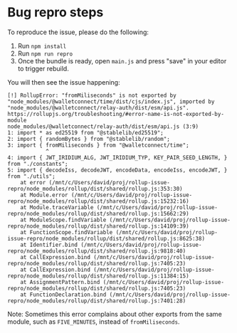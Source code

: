 # Bug repro steps

To reproduce the issue, please do the following:

1. Run `npm install`
2. Run `npm run repro`
3. Once the bundle is ready, open `main.js` and press "save" in your editor to trigger rebuild.

You will then see the issue happening:

```
[!] RollupError: "fromMiliseconds" is not exported by "node_modules/@walletconnect/time/dist/cjs/index.js", imported by "node_modules/@walletconnect/relay-auth/dist/esm/api.js".
https://rollupjs.org/troubleshooting/#error-name-is-not-exported-by-module
node_modules/@walletconnect/relay-auth/dist/esm/api.js (3:9)
1: import * as ed25519 from "@stablelib/ed25519";
2: import { randomBytes } from "@stablelib/random";
3: import { fromMiliseconds } from "@walletconnect/time";
            ^
4: import { JWT_IRIDIUM_ALG, JWT_IRIDIUM_TYP, KEY_PAIR_SEED_LENGTH, } from "./constants";
5: import { decodeIss, decodeJWT, encodeData, encodeIss, encodeJWT, } from "./utils";
    at error (/mnt/c/Users/david/proj/rollup-issue-repro/node_modules/rollup/dist/shared/rollup.js:353:30)
    at Module.error (/mnt/c/Users/david/proj/rollup-issue-repro/node_modules/rollup/dist/shared/rollup.js:15232:16)
    at Module.traceVariable (/mnt/c/Users/david/proj/rollup-issue-repro/node_modules/rollup/dist/shared/rollup.js:15662:29)
    at ModuleScope.findVariable (/mnt/c/Users/david/proj/rollup-issue-repro/node_modules/rollup/dist/shared/rollup.js:14109:39)
    at FunctionScope.findVariable (/mnt/c/Users/david/proj/rollup-issue-repro/node_modules/rollup/dist/shared/rollup.js:8625:38)
    at Identifier.bind (/mnt/c/Users/david/proj/rollup-issue-repro/node_modules/rollup/dist/shared/rollup.js:9818:40)
    at CallExpression.bind (/mnt/c/Users/david/proj/rollup-issue-repro/node_modules/rollup/dist/shared/rollup.js:7405:23)
    at CallExpression.bind (/mnt/c/Users/david/proj/rollup-issue-repro/node_modules/rollup/dist/shared/rollup.js:11384:15)
    at AssignmentPattern.bind (/mnt/c/Users/david/proj/rollup-issue-repro/node_modules/rollup/dist/shared/rollup.js:7405:23)
    at FunctionDeclaration.bind (/mnt/c/Users/david/proj/rollup-issue-repro/node_modules/rollup/dist/shared/rollup.js:7401:28)
```

Note: Sometimes this error complains about other exports from the same module, such as `FIVE_MINUTES`, instead of `fromMiliseconds`.
